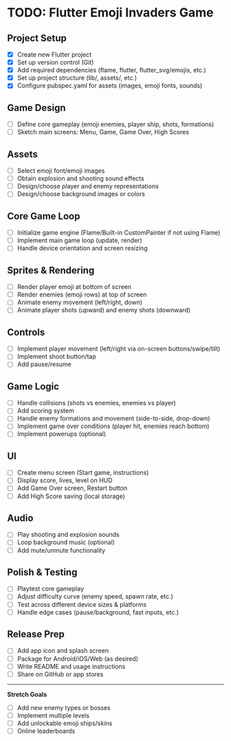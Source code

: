 # TODO: Flutter Emoji Invaders Game

## Project Setup
- [x] Create new Flutter project
- [x] Set up version control (Git)
- [x] Add required dependencies (flame, flutter, flutter_svg/emojis, etc.)
- [x] Set up project structure (lib/, assets/, etc.)
- [x] Configure pubspec.yaml for assets (images, emoji fonts, sounds)

## Game Design
- [ ] Define core gameplay (emoji enemies, player ship, shots, formations)
- [ ] Sketch main screens: Menu, Game, Game Over, High Scores

## Assets
- [ ] Select emoji font/emoji images
- [ ] Obtain explosion and shooting sound effects
- [ ] Design/choose player and enemy representations
- [ ] Design/choose background images or colors

## Core Game Loop
- [ ] Initialize game engine (Flame/Built-in CustomPainter if not using Flame)
- [ ] Implement main game loop (update, render)
- [ ] Handle device orientation and screen resizing

## Sprites & Rendering
- [ ] Render player emoji at bottom of screen
- [ ] Render enemies (emoji rows) at top of screen
- [ ] Animate enemy movement (left/right, down)
- [ ] Animate player shots (upward) and enemy shots (downward)

## Controls
- [ ] Implement player movement (left/right via on-screen buttons/swipe/tilt)
- [ ] Implement shoot button/tap
- [ ] Add pause/resume

## Game Logic
- [ ] Handle collisions (shots vs enemies, enemies vs player)
- [ ] Add scoring system
- [ ] Handle enemy formations and movement (side-to-side, drop-down)
- [ ] Implement game over conditions (player hit, enemies reach bottom)
- [ ] Implement powerups (optional)

## UI
- [ ] Create menu screen (Start game, instructions)
- [ ] Display score, lives, level on HUD
- [ ] Add Game Over screen, Restart button
- [ ] Add High Score saving (local storage)

## Audio
- [ ] Play shooting and explosion sounds
- [ ] Loop background music (optional)
- [ ] Add mute/unmute functionality

## Polish & Testing
- [ ] Playtest core gameplay
- [ ] Adjust difficulty curve (enemy speed, spawn rate, etc.)
- [ ] Test across different device sizes & platforms
- [ ] Handle edge cases (pause/background, fast inputs, etc.)

## Release Prep
- [ ] Add app icon and splash screen
- [ ] Package for Android/iOS/Web (as desired)
- [ ] Write README and usage instructions
- [ ] Share on GitHub or app stores

---

**Stretch Goals**
- [ ] Add new enemy types or bosses
- [ ] Implement multiple levels
- [ ] Add unlockable emoji ships/skins
- [ ] Online leaderboards
